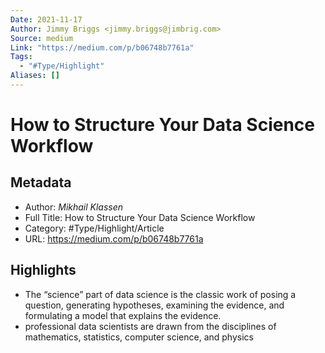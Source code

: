 ```yaml
---
Date: 2021-11-17
Author: Jimmy Briggs <jimmy.briggs@jimbrig.com>
Source: medium
Link: "https://medium.com/p/b06748b7761a"
Tags:
  - "#Type/Highlight"
Aliases: []
---
```


# How to Structure Your Data Science Workflow

## Metadata

* Author: *Mikhail Klassen*
* Full Title: How to Structure Your Data Science Workflow
* Category: #Type/Highlight/Article
* URL: https://medium.com/p/b06748b7761a

## Highlights

* The “science” part of data science is the classic work of posing a question, generating hypotheses, examining the evidence, and formulating a model that explains the evidence.
* professional data scientists are drawn from the disciplines of mathematics, statistics, computer science, and physics
